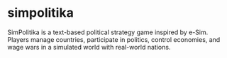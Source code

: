 # simpolitika
SimPolitika is a text-based political strategy game inspired by e-Sim. Players manage countries, participate in politics, control economies, and wage wars in a simulated world with real-world nations.
